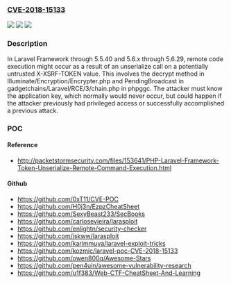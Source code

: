 ### [CVE-2018-15133](https://cve.mitre.org/cgi-bin/cvename.cgi?name=CVE-2018-15133)
![](https://img.shields.io/static/v1?label=Product&message=n%2Fa&color=blue)
![](https://img.shields.io/static/v1?label=Version&message=n%2Fa&color=blue)
![](https://img.shields.io/static/v1?label=Vulnerability&message=n%2Fa&color=brighgreen)

### Description

In Laravel Framework through 5.5.40 and 5.6.x through 5.6.29, remote code execution might occur as a result of an unserialize call on a potentially untrusted X-XSRF-TOKEN value. This involves the decrypt method in Illuminate/Encryption/Encrypter.php and PendingBroadcast in gadgetchains/Laravel/RCE/3/chain.php in phpggc. The attacker must know the application key, which normally would never occur, but could happen if the attacker previously had privileged access or successfully accomplished a previous attack.

### POC

#### Reference
- http://packetstormsecurity.com/files/153641/PHP-Laravel-Framework-Token-Unserialize-Remote-Command-Execution.html

#### Github
- https://github.com/0xT11/CVE-POC
- https://github.com/H0j3n/EzpzCheatSheet
- https://github.com/SexyBeast233/SecBooks
- https://github.com/carlosevieira/larasploit
- https://github.com/enlightn/security-checker
- https://github.com/iskww/larasploit
- https://github.com/karimmuya/laravel-exploit-tricks
- https://github.com/kozmic/laravel-poc-CVE-2018-15133
- https://github.com/owen800q/Awesome-Stars
- https://github.com/pen4uin/awesome-vulnerability-research
- https://github.com/u1f383/Web-CTF-CheatSheet-And-Learning

